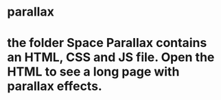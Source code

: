 # parallax
# the folder Space Parallax contains an HTML, CSS and JS file. Open the HTML to see a long page with parallax effects.
